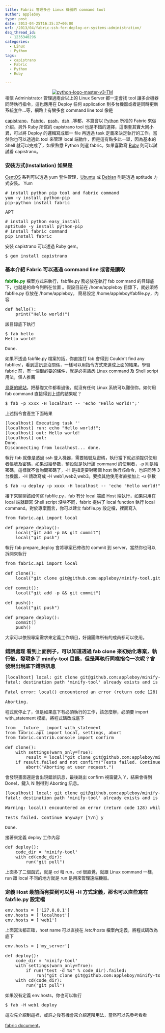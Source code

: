 ```yaml
---
title: Fabric 管理多台 Linux 機器的 command tool
author: appleboy
type: post
date: 2013-04-25T16:35:37+00:00
url: /2013/04/fabric-ssh-for-deploy-or-systems-administration/
dsq_thread_id:
  - 1235340296
categories:
  - Linux
  - Python
tags:
  - capistrano
  - Fabric
  - Python
  - Ruby

---
```

<div style="margin:0 auto; text-align:center">
  <a href="https://www.flickr.com/photos/appleboy/8679381967/" title="python-logo-master-v3-TM by appleboy46, on Flickr"><img src="https://i0.wp.com/farm9.staticflickr.com/8123/8679381967_75cee4e0e9_n.jpg?resize=320%2C108&#038;ssl=1" alt="python-logo-master-v3-TM" data-recalc-dims="1" /></a>
</div> 相信 Administrator 管理過兩台以上的 Linux Server 都一定會找 tool 讓多台機器同時執行指令，這也應用在 Deploy 任何 application 到多台機器或者是同時更新系統套件…等，網路上有蠻多套 command line tool 像是 

<a href="https://github.com/capistrano/capistrano" target="_blank">capistrano</a>、<a href="http://docs.fabfile.org" target="_blank">Fabric</a>、<a href="http://code.google.com/p/parallel-ssh/" target="_blank">pssh</a>、<a href="http://packages.debian.org/search?keywords=dsh" target="_blank">dsh</a>…等都，本篇會以 <a href="http://www.python.org/" target="_blank">Python</a> 所推的 Fabric 來做介紹。另外 Ruby 所寫的 capistrano tool 也是不錯的選擇，這兩套其實大同小異，可以將 Deploy 的邏輯寫成單一 file 再透過 task 定義來決定執行的工作。當然你也可以透過此 tool 來管理 local 端動作，但是這有點多此一舉，因為基本的 Shell 就可以完成了，如果熟悉 Python 則選 fabric，如果喜歡寫 <a href="http://www.ruby-lang.org/en/" target="_blank">Ruby</a> 則可以試試看 capistrano。 

### 安裝方式(Installation) 如果是 

<a href="http://www.centos.org/" target="_blank">CentOS</a> 系列可以透過 yum 套件管理，<a href="http://www.ubuntu.com/" target="_blank">Ubuntu</a> 或 <a href="http://www.debian.org/" target="_blank">Debian</a> 則是透過 aptitude 方式安裝。 Yum 

<pre class="brush: bash; title: ; notranslate" title=""># install python pip tool and fabric command
yum -y install python-pip
pip-python install fabric</pre> APT 

<pre class="brush: bash; title: ; notranslate" title=""># install python easy_install
aptitude -y install python-pip
# install fabric command
pip install fabric</pre> 安裝 capistrano 可以透過 Ruby gem。 

<pre class="brush: bash; title: ; notranslate" title="">$ gem install capistrano</pre>

<!--more-->

### 基本介紹 Fabric 可以透過 command line 或者是讀取 

<span style="color:green"><strong>fabfile.py</strong></span> 檔案方式來執行，fabfile.py 務必放在執行 fab command 的目錄底下，也就是的命令列所在位置 。假設目前在 /home/appleboy 目錄下，就必須將 fabfile.py 存放在 /home/appleboy。 簡易設定 /home/appleboy/fabfile.py，內容 

<pre class="brush: python; title: ; notranslate" title="">def hello():
    print("Hello world!")</pre> 該目錄底下執行 

<pre class="brush: bash; title: ; notranslate" title="">$ fab hello
Hello world!

Done.
</pre> 如果不透過 fabfile.py 檔案的話，你直接打 fab 會得到 Couldn't find any fabfiles!，看到這訊息沒關係，一樣可以用指令方式來達成上面的結果。學習 fabric 前，有一個很必要的條件，就是必需熟悉 Linux command 及 Shell script 用法，個人推薦

<a href="http://linux.vbird.org/" target="_blank">鳥哥的網站</a>，把基礎文件都看過後，就沒有任何 Linux 系統可以難倒你。如何用 fab command 直接得到上述的結果呢？ 

<pre class="brush: bash; title: ; notranslate" title="">$ fab -p xxxx -H localhost -- 'echo "Hello world!";'</pre> 上述指令會產生下面結果 

<pre class="brush: bash; title: ; notranslate" title="">[localhost] Executing task '<remainder>'
[localhost] run: echo "Hello world!";
[localhost] out: Hello world!
[localhost] out: 
Done.
Disconnecting from localhost... done.</pre> 執行 fab 就像是透過 ssh 登入機器，需要帳號及密碼，執行當下就必須提供使用者帳號及密碼，如果沒給參數，預設就是執行該 command 的使用者，-p 則是給密碼，這樣就不會詢問密碼了，-H 是指定要對哪個 host 執行該命令，也許同時 3 台機器，-H 請改寫成 -H web1,web2,web3。要換其他使用者直接加上 -u 參數 

<pre class="brush: bash; title: ; notranslate" title="">$ fab -u deploy -p xxxx -H localhost -- 'echo "Hello world!";'</pre> 接下來聊聊該如何寫 fabfile.py，fab 有分 local 端或 Host 端執行，如果只用在 local 端就跟寫 Shell script 沒啥不同，fabric 提供了 local function 執行 local command。對於專案而言，你可以建立 fabfile.py 設定檔，裡面寫入 

<pre class="brush: python; title: ; notranslate" title="">from fabric.api import local

def prepare_deploy():
    local("git add -p && git commit")
    local("git push")</pre> 執行 fab prepare_deploy 會將專案已修改的 commit 到 server，當然你也可以拆開來執行 

<pre class="brush: python; title: ; notranslate" title="">from fabric.api import local

def clone():
    local("git clone git@github.com:appleboy/minify-tool.git")

def commit():
    local("git add -p && git commit")

def push():
    local("git push")

def prepare_deploy():
    commit()
    push()</pre> 大家可以依照專案需求來定義工作項目，好讓團隊所有的成員都可以使用。 

### 錯誤處理 看到上面例子，可以知道透過 fab clone 來初始化專案，執行後，發現多了 minify-tool 目錄，但是再執行同樣指令一次呢？會發現出現底下錯誤訊息 

<pre class="brush: bash; title: ; notranslate" title="">[localhost] local: git clone git@github.com:appleboy/minify-tool.git
fatal: destination path 'minify-tool' already exists and is not an empty directory.

Fatal error: local() encountered an error (return code 128) while executing 'git clone git@github.com:appleboy/minify-tool.git'

Aborting.</pre> 程式就停止了，但是如果底下有必須執行的工作，該怎麼辦，必須要 import with_statement 模組，將程式碼改成底下 

<pre class="brush: python; title: ; notranslate" title="">from __future__ import with_statement
from fabric.api import local, settings, abort
from fabric.contrib.console import confirm

def clone():
    with settings(warn_only=True):
        result = local("git clone git@github.com:appleboy/minify-tool.git")
    if result.failed and not confirm("Tests failed. Continue anyway?"):
        abort("Aborting at user request.")</pre> 會發現畫面還是會出現錯誤訊息，最後跳出 confirm 視窗鍵入 Y，結果會得到 Done!，鍵入 N 則得到 Aborting 訊息。 

<pre class="brush: bash; title: ; notranslate" title="">[localhost] local: git clone git@github.com:appleboy/minify-tool.git
fatal: destination path 'minify-tool' already exists and is not an empty directory.

Warning: local() encountered an error (return code 128) while executing 'git clone git@github.com:appleboy/minify-tool.git'

Tests failed. Continue anyway? [Y/n] y

Done.</pre> 接著來定義 deploy 工作內容 

<pre class="brush: python; title: ; notranslate" title="">def deploy():
    code_dir = 'minify-tool'
    with cd(code_dir):
        run("git pull")</pre> 上面多了二個函式，就是 cd 和 run，cd 很直覺，就跟 Linux command 一樣，run 跟 local 不同的地方就是 run 是用來管理遠端機器。 

### 定義 Host 最前面有提到可以用 -H 方式定義，那也可以直些寫在 fabfile.py 設定檔 

<pre class="brush: python; title: ; notranslate" title="">env.hosts = ['127.0.0.1']
env.hosts = ['localhost']
env.hosts = ['web1']</pre> 上面寫法都正確，host name 可以直接在 /etc/hosts 檔案內定義，將程式碼改為底下 

<pre class="brush: python; title: ; notranslate" title="">env.hosts = ['my_server']

def deploy():
    code_dir = 'minify-tool'
    with settings(warn_only=True):
        if run("test -d %s" % code_dir).failed:
            run("git clone git@github.com:appleboy/minify-tool.git %s" % code_dir)
    with cd(code_dir):
        run("git pull")</pre> 如果沒有定義 env.hosts，你也可以執行 

<pre class="brush: bash; title: ; notranslate" title="">$ fab -H web1 deploy</pre> 這次先介紹到這裡，或許之後有機會來介紹進階用法，當然可以先參考看看 

<a href="http://docs.fabfile.org" target="_blank">fabric document</a>。